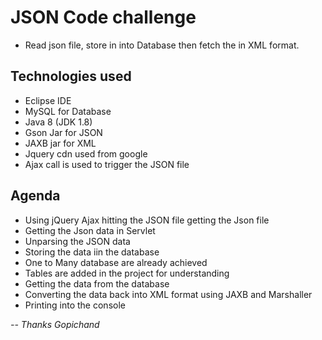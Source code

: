 # JSON Code challenge

- Read json file, store in into Database then fetch the in XML format.

## Technologies used

- Eclipse IDE
- MySQL for Database
- Java 8 (JDK 1.8)
- Gson Jar for JSON
- JAXB jar for XML
- Jquery cdn used from google
- Ajax call is used to trigger the JSON file

## Agenda

- Using jQuery Ajax hitting the JSON file getting the Json file
- Getting the Json data in Servlet
- Unparsing the JSON data
- Storing the data iin the database
- One to Many database are already achieved
- Tables are added in the project for understanding
- Getting the data from the database
- Converting the data back into XML format using JAXB and Marshaller
- Printing into the console

*-- Thanks Gopichand*